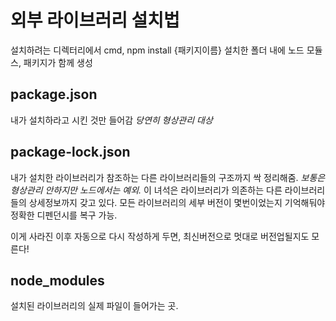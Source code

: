 # 외부 라이브러리 설치법
설치하려는 디렉터리에서 cmd,
npm install {패키지이름}
설치한 폴더 내에 노드 모듈스, 패키지가 함께 생성

## package.json
내가 설치하라고 시킨 것만 들어감
*당연히 형상관리 대상*

## package-lock.json
내가 설치한 라이브러리가 참조하는 다른 라이브러리들의 구조까지 싹 정리해줌.
*보통은 형상관리 안하지만 노드에서는 예외.*
이 녀석은 라이브러리가 의존하는 다른 라이브러리들의 상세정보까지 갖고 있다.
모든 라이브러리의 세부 버전이 몇번이었는지 기억해둬야 정확한 디펜던시를 복구 가능.

이게 사라진 이후 자동으로 다시 작성하게 두면, 최신버전으로 멋대로 버전업될지도 모른다!

## node_modules
설치된 라이브러리의 실제 파일이 들어가는 곳.

